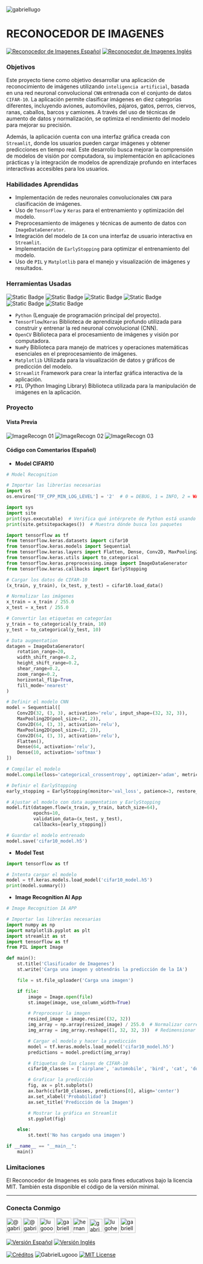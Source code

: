 <img align="center" src="https://media.licdn.com/dms/image/v2/D4D16AQGUNxQ7NSC05A/profile-displaybackgroundimage-shrink_350_1400/profile-displaybackgroundimage-shrink_350_1400/0/1738695150340?e=1749686400&v=beta&t=hBmszzzG0Zu-m7ZxeCdU5VxgDWqIZuWB0vnrMycuqY4" alt="gabriellugo" />

# RECONOCEDOR DE IMAGENES

<a href="https://github.com/GabrielLugooo/Image-Recogn/blob/main/README%20Spanish.md" target="_blank" rel="noreferrer noopener"> <img align="center" src="https://img.shields.io/badge/Reconocedor%20de%20Imagenes%20Español-000000" alt="Reconocedor de Imagenes Español" /></a>
<a href="https://github.com/GabrielLugooo/Image-Recogn" target="_blank" rel="noreferrer noopener"> <img align="center" src="https://img.shields.io/badge/Reconocedor%20de%20Imagenes%20Inglés-green" alt="Reconocedor de Imagenes Inglés" /></a>

### Objetivos

Este proyecto tiene como objetivo desarrollar una aplicación de reconocimiento de imágenes utilizando `inteligencia artificial`, basada en una red neuronal convolucional `CNN` entrenada con el conjunto de datos `CIFAR-10`. La aplicación permite clasificar imágenes en diez categorías diferentes, incluyendo aviones, automóviles, pájaros, gatos, perros, ciervos, ranas, caballos, barcos y camiones. A través del uso de técnicas de aumento de datos y normalización, se optimiza el rendimiento del modelo para mejorar su precisión.

Además, la aplicación cuenta con una interfaz gráfica creada con `Streamlit`, donde los usuarios pueden cargar imágenes y obtener predicciones en tiempo real. Este desarrollo busca mejorar la comprensión de modelos de visión por computadora, su implementación en aplicaciones prácticas y la integración de modelos de aprendizaje profundo en interfaces interactivas accesibles para los usuarios.

### Habilidades Aprendidas

- Implementación de redes neuronales convolucionales `CNN` para clasificación de imágenes.
- Uso de `TensorFlow` y `Keras` para el entrenamiento y optimización del modelo.
- Preprocesamiento de imágenes y técnicas de aumento de datos con `ImageDataGenerator`.
- Integración del modelo de `IA` con una interfaz de usuario interactiva en `Streamlit`.
- Implementación de `EarlyStopping` para optimizar el entrenamiento del modelo.
- Uso de `PIL` y `Matplotlib` para el manejo y visualización de imágenes y resultados.

### Herramientas Usadas

![Static Badge](https://img.shields.io/badge/Python-000000?logo=python&logoSize=auto)
![Static Badge](https://img.shields.io/badge/Tensorflow-000000?logo=tensorflow&logoSize=auto)
![Static Badge](https://img.shields.io/badge/Keras-000000?logo=keras&logoSize=auto)
![Static Badge](https://img.shields.io/badge/OpenCV-000000?logo=opencv&logoSize=auto)
![Static Badge](https://img.shields.io/badge/Numpy-000000?logo=numpy&logoSize=auto)
![Static Badge](https://img.shields.io/badge/Streamlit-000000?logo=streamlit&logoSize=auto)

- `Python` (Lenguaje de programación principal del proyecto).
- `TensorFlow`/`Keras` Biblioteca de aprendizaje profundo utilizada para construir y entrenar la red neuronal convolucional (CNN).
- `OpenCV` Biblioteca para el procesamiento de imágenes y visión por computadora.
- `NumPy` Biblioteca para manejo de matrices y operaciones matemáticas esenciales en el preprocesamiento de imágenes.
- `Matplotlib` Utilizada para la visualización de datos y gráficos de predicción del modelo.
- `Streamlit` Framework para crear la interfaz gráfica interactiva de la aplicación.
- `PIL` (Python Imaging Library) Biblioteca utilizada para la manipulación de imágenes en la aplicación.

### Proyecto

#### Vista Previa

<img align="center" src="https://i.imgur.com/NXFugzi.jpeg" alt="ImageRecogn 01" />
<img align="center" src="https://i.imgur.com/HTEL5LP.jpeg" alt="ImageRecogn 02" />
<img align="center" src="https://i.imgur.com/IAl5AVN.jpeg" alt="ImageRecogn 03" />

#### Código con Comentarios (Español)

- **Model CIFAR10**

```python
# Model Recognition

# Importar las librerías necesarias
import os
os.environ['TF_CPP_MIN_LOG_LEVEL'] = '2'  # 0 = DEBUG, 1 = INFO, 2 = WARNING, 3 = ERROR

import sys
import site
print(sys.executable)  # Verifica qué intérprete de Python está usando
print(site.getsitepackages())  # Muestra dónde busca los paquetes

import tensorflow as tf
from tensorflow.keras.datasets import cifar10
from tensorflow.keras.models import Sequential
from tensorflow.keras.layers import Flatten, Dense, Conv2D, MaxPooling2D
from tensorflow.keras.utils import to_categorical
from tensorflow.keras.preprocessing.image import ImageDataGenerator
from tensorflow.keras.callbacks import EarlyStopping

# Cargar los datos de CIFAR-10
(x_train, y_train), (x_test, y_test) = cifar10.load_data()

# Normalizar las imágenes
x_train = x_train / 255.0
x_test = x_test / 255.0

# Convertir las etiquetas en categorías
y_train = to_categorical(y_train, 10)
y_test = to_categorical(y_test, 10)

# Data augmentation
datagen = ImageDataGenerator(
    rotation_range=20,
    width_shift_range=0.2,
    height_shift_range=0.2,
    shear_range=0.2,
    zoom_range=0.2,
    horizontal_flip=True,
    fill_mode='nearest'
)

# Definir el modelo CNN
model = Sequential([
    Conv2D(32, (3, 3), activation='relu', input_shape=(32, 32, 3)),
    MaxPooling2D(pool_size=(2, 2)),
    Conv2D(64, (3, 3), activation='relu'),
    MaxPooling2D(pool_size=(2, 2)),
    Conv2D(64, (3, 3), activation='relu'),
    Flatten(),
    Dense(64, activation='relu'),
    Dense(10, activation='softmax')
])

# Compilar el modelo
model.compile(loss='categorical_crossentropy', optimizer='adam', metrics=['accuracy'])

# Definir el EarlyStopping
early_stopping = EarlyStopping(monitor='val_loss', patience=3, restore_best_weights=True)

# Ajustar el modelo con data augmentation y EarlyStopping
model.fit(datagen.flow(x_train, y_train, batch_size=64),
          epochs=10,
          validation_data=(x_test, y_test),
          callbacks=[early_stopping])

# Guardar el modelo entrenado
model.save('cifar10_model.h5')
```

- **Model Test**

```python
import tensorflow as tf

# Intenta cargar el modelo
model = tf.keras.models.load_model('cifar10_model.h5')
print(model.summary())
```

- **Image Recognition AI App**

```python
# Image Recognition IA APP

# Importar las librerías necesarias
import numpy as np
import matplotlib.pyplot as plt
import streamlit as st
import tensorflow as tf
from PIL import Image

def main():
    st.title('Clasificador de Imagenes')
    st.write('Carga una imagen y obtendrás la predicción de la IA')

    file = st.file_uploader('Carga una imagen')

    if file:
        image = Image.open(file)
        st.image(image, use_column_width=True)

        # Preprocesar la imagen
        resized_image = image.resize((32, 32))
        img_array = np.array(resized_image) / 255.0  # Normalizar correctamente (porcentaje entre 0 y 1)
        img_array = img_array.reshape((1, 32, 32, 3))  # Redimensionar la imagen para el modelo

        # Cargar el modelo y hacer la predicción
        model = tf.keras.models.load_model('cifar10_model.h5')
        predictions = model.predict(img_array)

        # Etiquetas de las clases de CIFAR-10
        cifar10_classes = ['airplane', 'automobile', 'bird', 'cat', 'dog', 'deer', 'frog', 'horse', 'ship', 'truck']

        # Graficar la predicción
        fig, ax = plt.subplots()
        ax.barh(cifar10_classes, predictions[0], align='center')
        ax.set_xlabel('Probabilidad')
        ax.set_title('Predicción de la Imagen')

        # Mostrar la gráfica en Streamlit
        st.pyplot(fig)

    else:
        st.text('No has cargado una imagen')

if __name__ == "__main__":
    main()
```

### Limitaciones

El Reconocedor de Imagenes es solo para fines educativos bajo la licencia MIT.
También esta disponible el código de la versión mínimal.

---

<h3 align="left">Conecta Conmigo</h3>

<p align="left">
<a href="https://www.youtube.com/@gabriellugooo" target="_blank" rel="noreferrer noopener"> <img align="center" src="https://img.icons8.com/?size=50&id=55200&format=png" alt="@gabriellugooo" height="40" width="40" /></a>
<a href="http://www.tiktok.com/@gabriellugooo" target="_blank" rel="noreferrer noopener"> <img align="center" src="https://img.icons8.com/?size=50&id=118638&format=png" alt="@gabriellugooo" height="40" width="40" /></a>
<a href="https://instagram.com/lugooogabriel" target="_blank" rel="noreferrer noopener"> <img align="center" src="https://img.icons8.com/?size=50&id=32309&format=png" alt="lugooogabriel" height="40" width="40" /></a>
<a href="https://twitter.com/gabriellugo__" target="_blank" rel="noreferrer noopener"> <img align="center" src="https://img.icons8.com/?size=50&id=phOKFKYpe00C&format=png" alt="gabriellugo__" height="40" width="40" /></a>
<a href="https://www.linkedin.com/in/hernando-gabriel-lugo" target="_blank" rel="noreferrer noopener"> <img align="center" src="https://img.icons8.com/?size=50&id=8808&format=png" alt="hernando-gabriel-lugo" height="40" width="40" /></a>
<a href="https://github.com/GabrielLugooo" target="_blank" rel="noreferrer noopener"> <img align="center" src="https://img.icons8.com/?size=80&id=AngkmzgE6d3E&format=png" alt="gabriellugooo" height="34" width="34" /></a>
<a href="mailto:lugohernandogabriel@gmail.com"> <img align="center" src="https://img.icons8.com/?size=50&id=38036&format=png" alt="lugohernandogabriel@gmail.com" height="40" width="40" /></a>
<a href="https://linktr.ee/gabriellugooo" target="_blank" rel="noreferrer noopener"> <img align="center" src="https://simpleicons.org/icons/linktree.svg" alt="gabriellugooo" height="40" width="40" /></a>
</p>

<p align="left">
<a href="https://github.com/GabrielLugooo/GabrielLugooo/blob/main/Readme%20Spanish.md" target="_blank" rel="noreferrer noopener"> <img align="center" src="https://img.shields.io/badge/Versión%20Español-000000" alt="Versión Español" /></a>
<a href="https://github.com/GabrielLugooo/GabrielLugooo/blob/main/README.md" target="_blank" rel="noreferrer noopener"> <img align="center" src="https://img.shields.io/badge/Versión%20Inglés-Green" alt="Versión Inglés" /></a>

</p>

<a href="https://linktr.ee/gabriellugooo" target="_blank" rel="noreferrer noopener"> <img align="center" src="https://img.shields.io/badge/Créditos-Gabriel%20Lugo-green" alt="Créditos" /></a>
<img align="center" src="https://komarev.com/ghpvc/?username=GabrielLugoo&label=Vistas%20del%20Perfil&color=green&base=2000" alt="GabrielLugooo" />
<a href="" target="_blank" rel="noreferrer noopener"> <img align="center" src="https://img.shields.io/badge/License-MIT-green" alt="MIT License" /></a>
